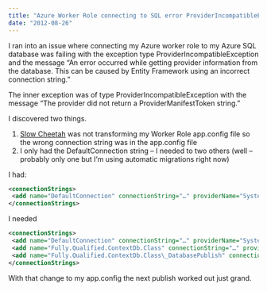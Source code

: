 ```yaml
---
title: "Azure Worker Role connecting to SQL error ProviderIncompatibleException"
date: "2012-08-26"
---
```


I ran into an issue where connecting my Azure worker role to my Azure SQL database was failing with the exception type ProviderIncompatibleException and the message “An error occurred while getting provider information from the database. This can be caused by Entity Framework using an incorrect connection string.”

The inner exception was of type ProviderIncompatibleException with the message “The provider did not return a ProviderManifestToken string.”

I discovered two things.

1. [Slow Cheetah](http://visualstudiogallery.msdn.microsoft.com/69023d00-a4f9-4a34-a6cd-7e854ba318b5) was not transforming my Worker Role app.config file so the wrong connection string was in the app.config file
2. I only had the DefaultConnection string – I needed to two others (well – probably only one but I’m using automatic migrations right now)

I had:

```xml
<connectionStrings>  
 <add name="DefaultConnection" connectionString="…" providerName="System.Data.SqlClient" />  
</connectionStrings>
```

I needed

```xml
<connectionStrings>  
 <add name="DefaultConnection" connectionString="…" providerName="System.Data.SqlClient" />  
 <add name="Fully.Qualified.ContextDb.Class" connectionString="…" providerName="System.Data.SqlClient" />  
 <add name="Fully.Qualified.ContextDb.Class\_DatabasePublish" connectionString="…" providerName="System.Data.SqlClient" />  
</connectionStrings>  
```

With that change to my app.config the next publish worked out just grand.
